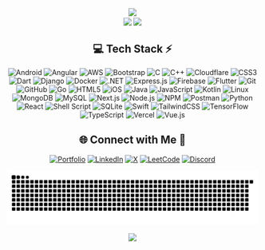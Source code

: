<!-- Stats -->
<div align="center">
  <img src="https://vikashstats.vercel.app/api?username=vikashftw&theme=aura&hide_border=true&include_all_commits=true&count_private=true&v=1752410231" width="55%" /> <br />
  <img src="https://nirzak-streak-stats.vercel.app?user=vikashftw&theme=aura&hide_border=true&v=1752410231" width="50%" />
  <img src="https://vikashstats.vercel.app/api/top-langs/?username=vikashftw&theme=aura&hide_border=true&include_all_commits=true&count_private=true&layout=compact&hide=makefile&v=1752410231" width="36%" /> <br />
</div>


<!-- Tech Stack -->
<div align="center">
  
## 💻 Tech Stack ⚡
![Android](https://img.shields.io/badge/android-%233DDC84.svg?style=for-the-badge&logo=android&logoColor=white) ![Angular](https://img.shields.io/badge/angular-%23DD0031.svg?style=for-the-badge&logo=angular&logoColor=white) ![AWS](https://img.shields.io/badge/aws-%23FF9900.svg?style=for-the-badge&logo=amazonaws&logoColor=white) ![Bootstrap](https://img.shields.io/badge/bootstrap-%23563D7C.svg?style=for-the-badge&logo=bootstrap&logoColor=white) ![C](https://img.shields.io/badge/c-%2300599C.svg?style=for-the-badge&logo=c&logoColor=white) ![C++](https://img.shields.io/badge/c++-%2300599C.svg?style=for-the-badge&logo=c%2B%2B&logoColor=white) ![Cloudflare](https://img.shields.io/badge/cloudflare-%23F38020.svg?style=for-the-badge&logo=cloudflare&logoColor=white) ![CSS3](https://img.shields.io/badge/css3-%231572B6.svg?style=for-the-badge&logo=css3&logoColor=white) ![Dart](https://img.shields.io/badge/dart-%230175C2.svg?style=for-the-badge&logo=dart&logoColor=white) ![Django](https://img.shields.io/badge/django-%23092E20.svg?style=for-the-badge&logo=django&logoColor=white) ![Docker](https://img.shields.io/badge/docker-%232496ED.svg?style=for-the-badge&logo=docker&logoColor=white) ![.NET](https://img.shields.io/badge/.NET-512BD4?style=for-the-badge&logo=dotnet&logoColor=white) ![Express.js](https://img.shields.io/badge/express.js-%23404d59.svg?style=for-the-badge&logo=express&logoColor=%2361DAFB) ![Firebase](https://img.shields.io/badge/firebase-%23039BE5.svg?style=for-the-badge&logo=firebase&logoColor=white) ![Flutter](https://img.shields.io/badge/flutter-%2302569B.svg?style=for-the-badge&logo=flutter&logoColor=white) ![Git](https://img.shields.io/badge/git-%23F05033.svg?style=for-the-badge&logo=git&logoColor=white) ![GitHub](https://img.shields.io/badge/github-%23121011.svg?style=for-the-badge&logo=github&logoColor=white) ![Go](https://img.shields.io/badge/go-%2300ADD8.svg?style=for-the-badge&logo=go&logoColor=white) ![HTML5](https://img.shields.io/badge/html5-%23E34F26.svg?style=for-the-badge&logo=html5&logoColor=white) ![iOS](https://img.shields.io/badge/iOS-%23000000.svg?style=for-the-badge&logo=ios&logoColor=white) ![Java](https://img.shields.io/badge/java-%23ED8B00.svg?style=for-the-badge&logo=openjdk&logoColor=white) ![JavaScript](https://img.shields.io/badge/javascript-%23323330.svg?style=for-the-badge&logo=javascript&logoColor=%23F7DF1E) ![Kotlin](https://img.shields.io/badge/kotlin-%230095D5.svg?style=for-the-badge&logo=kotlin&logoColor=white) ![Linux](https://img.shields.io/badge/linux-%23FCC624.svg?style=for-the-badge&logo=linux&logoColor=black) ![MongoDB](https://img.shields.io/badge/MongoDB-%234ea94b.svg?style=for-the-badge&logo=mongodb&logoColor=white) ![MySQL](https://img.shields.io/badge/mysql-4479A1.svg?style=for-the-badge&logo=mysql&logoColor=white) ![Next.js](https://img.shields.io/badge/next.js-%23000000.svg?style=for-the-badge&logo=nextdotjs&logoColor=white) ![Node.js](https://img.shields.io/badge/node.js-6DA55F?style=for-the-badge&logo=node.js&logoColor=white) ![NPM](https://img.shields.io/badge/NPM-%23CB3837.svg?style=for-the-badge&logo=npm&logoColor=white) ![Postman](https://img.shields.io/badge/Postman-FF6C37?style=for-the-badge&logo=postman&logoColor=white) ![Python](https://img.shields.io/badge/python-3670A0?style=for-the-badge&logo=python&logoColor=ffdd54) ![React](https://img.shields.io/badge/react-%2320232a.svg?style=for-the-badge&logo=react&logoColor=%2361DAFB) ![Shell Script](https://img.shields.io/badge/shell_script-%23121011.svg?style=for-the-badge&logo=gnu-bash&logoColor=white) ![SQLite](https://img.shields.io/badge/sqlite-%2307405e.svg?style=for-the-badge&logo=sqlite&logoColor=white) ![Swift](https://img.shields.io/badge/swift-%23FA7343.svg?style=for-the-badge&logo=swift&logoColor=white) ![TailwindCSS](https://img.shields.io/badge/tailwindcss-%2338B2AC.svg?style=for-the-badge&logo=tailwind-css&logoColor=white) ![TensorFlow](https://img.shields.io/badge/tensorflow-%23FF6F00.svg?style=for-the-badge&logo=tensorflow&logoColor=white) ![TypeScript](https://img.shields.io/badge/typescript-%233178C6.svg?style=for-the-badge&logo=typescript&logoColor=white) ![Vercel](https://img.shields.io/badge/vercel-%23000000.svg?style=for-the-badge&logo=vercel&logoColor=white) ![Vue.js](https://img.shields.io/badge/vuejs-%2335495e.svg?style=for-the-badge&logo=vue-dot-js&logoColor=%234FC08D)

</div>


<!-- Socials -->
<div align="center">
  
## 🌐 Connect with Me 🍬
[![Portfolio](https://img.shields.io/badge/Portfolio-%236A0DAD.svg?logo=google-chrome&logoColor=white)](https://vikashpw.vercel.app/) [![LinkedIn](https://img.shields.io/badge/LinkedIn-%230077B5.svg?logo=linkedin&logoColor=white)](https://www.linkedin.com/in/vikashftw) [![X](https://img.shields.io/badge/X-black.svg?logo=X&logoColor=white)](https://x.com/VikashMall18194) [![LeetCode](https://img.shields.io/badge/LeetCode-%23FFA116.svg?logo=leetcode&logoColor=black)](https://leetcode.com/u/vikashftw/) [![Discord](https://img.shields.io/badge/Discord-%237289DA.svg?logo=discord&logoColor=white)](https://discord.com/users/518780531647709215)

</div>



<!-- Snake -->
<div align="center">
    
  ![snake gif](https://github.com/vikashftw/vikashftw/blob/output/github-snake-dark.svg)
</div>



<!-- Counter -->
<div align="center">
  
  ![](https://komarev.com/ghpvc/?username=vikashftw&abbreviated=true)
</div>
